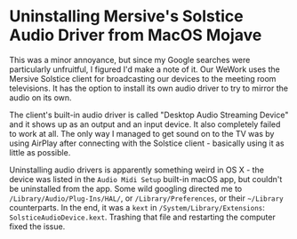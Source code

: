 # Uninstalling Mersive's Solstice Audio Driver from MacOS Mojave

This was a minor annoyance, but since my Google searches were
particularly unfruitful, I figured I'd make a note of it. Our WeWork
uses the Mersive Solstice client for broadcasting our devices to the
meeting room televisions. It has the option to install its own audio
driver to try to mirror the audio on its own.

The client's built-in audio driver is called "Desktop Audio Streaming
Device" and it shows up as an output and an input device. It also
completely failed to work at all. The only way I managed to get sound
on to the TV was by using AirPlay after connecting with the Solstice
client - basically using it as little as possible.

Uninstalling audio drivers is apparently something weird in OS X - the
device was listed in the `Audio Midi Setup` built-in macOS app, but
couldn't be uninstalled from the app. Some wild googling directed me
to `/Library/Audio/Plug-Ins/HAL/`, or `/Library/Preferences`, or their
`~/Library` counterparts. In the end, it was a `kext` in
`/System/Library/Extensions`: `SolsticeAudioDevice.kext`. Trashing
that file and restarting the computer fixed the issue.
